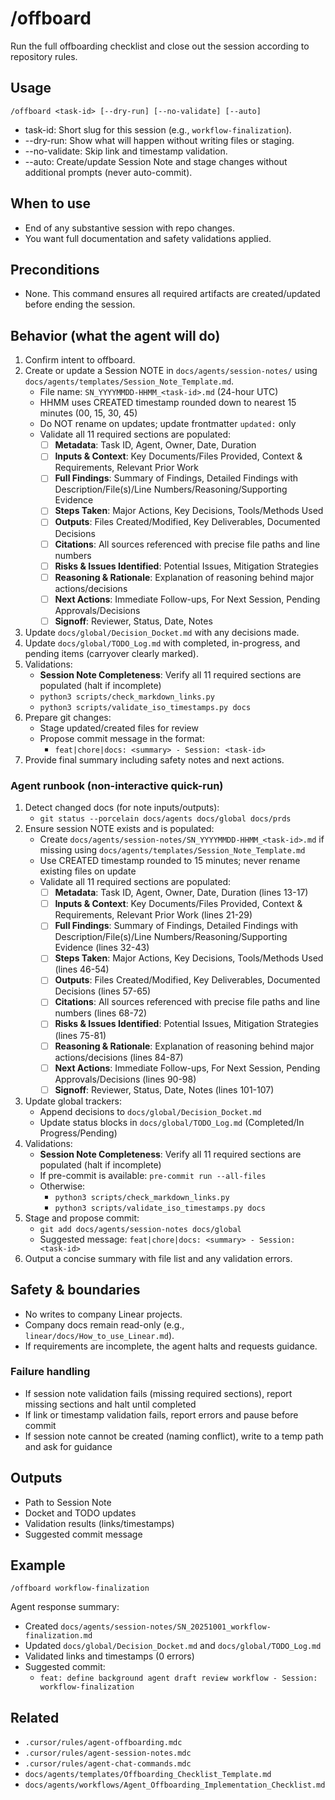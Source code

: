 # /offboard

Run the full offboarding checklist and close out the session according to repository rules.

## Usage

```
/offboard <task-id> [--dry-run] [--no-validate] [--auto]
```

- task-id: Short slug for this session (e.g., `workflow-finalization`).
- --dry-run: Show what will happen without writing files or staging.
- --no-validate: Skip link and timestamp validation.
- --auto: Create/update Session Note and stage changes without additional prompts (never auto-commit).

## When to use

- End of any substantive session with repo changes.
- You want full documentation and safety validations applied.

## Preconditions

- None. This command ensures all required artifacts are created/updated before ending the session.

## Behavior (what the agent will do)

1. Confirm intent to offboard.
2. Create or update a Session NOTE in `docs/agents/session-notes/` using `docs/agents/templates/Session_Note_Template.md`.
   - File name: `SN_YYYYMMDD-HHMM_<task-id>.md` (24-hour UTC)
   - HHMM uses CREATED timestamp rounded down to nearest 15 minutes (00, 15, 30, 45)
   - Do NOT rename on updates; update frontmatter `updated:` only
   - Validate all 11 required sections are populated:
     - [ ] **Metadata**: Task ID, Agent, Owner, Date, Duration
     - [ ] **Inputs & Context**: Key Documents/Files Provided, Context & Requirements, Relevant Prior Work
     - [ ] **Full Findings**: Summary of Findings, Detailed Findings with Description/File(s)/Line Numbers/Reasoning/Supporting Evidence
     - [ ] **Steps Taken**: Major Actions, Key Decisions, Tools/Methods Used
     - [ ] **Outputs**: Files Created/Modified, Key Deliverables, Documented Decisions
     - [ ] **Citations**: All sources referenced with precise file paths and line numbers
     - [ ] **Risks & Issues Identified**: Potential Issues, Mitigation Strategies
     - [ ] **Reasoning & Rationale**: Explanation of reasoning behind major actions/decisions
     - [ ] **Next Actions**: Immediate Follow-ups, For Next Session, Pending Approvals/Decisions
     - [ ] **Signoff**: Reviewer, Status, Date, Notes
3. Update `docs/global/Decision_Docket.md` with any decisions made.
4. Update `docs/global/TODO_Log.md` with completed, in-progress, and pending items (carryover clearly marked).
5. Validations:
   - **Session Note Completeness**: Verify all 11 required sections are populated (halt if incomplete)
   - `python3 scripts/check_markdown_links.py`
   - `python3 scripts/validate_iso_timestamps.py docs`
6. Prepare git changes:
   - Stage updated/created files for review
   - Propose commit message in the format:
     - `feat|chore|docs: <summary> - Session: <task-id>`
7. Provide final summary including safety notes and next actions.

### Agent runbook (non-interactive quick-run)

1. Detect changed docs (for note inputs/outputs):
   - `git status --porcelain docs/agents docs/global docs/prds`
2. Ensure session NOTE exists and is populated:
   - Create `docs/agents/session-notes/SN_YYYYMMDD-HHMM_<task-id>.md` if missing using `docs/agents/templates/Session_Note_Template.md`
   - Use CREATED timestamp rounded to 15 minutes; never rename existing files on update
   - Validate all 11 required sections are populated:
     - [ ] **Metadata**: Task ID, Agent, Owner, Date, Duration (lines 13-17)
     - [ ] **Inputs & Context**: Key Documents/Files Provided, Context & Requirements, Relevant Prior Work (lines 21-29)
     - [ ] **Full Findings**: Summary of Findings, Detailed Findings with Description/File(s)/Line Numbers/Reasoning/Supporting Evidence (lines 32-43)
     - [ ] **Steps Taken**: Major Actions, Key Decisions, Tools/Methods Used (lines 46-54)
     - [ ] **Outputs**: Files Created/Modified, Key Deliverables, Documented Decisions (lines 57-65)
     - [ ] **Citations**: All sources referenced with precise file paths and line numbers (lines 68-72)
     - [ ] **Risks & Issues Identified**: Potential Issues, Mitigation Strategies (lines 75-81)
     - [ ] **Reasoning & Rationale**: Explanation of reasoning behind major actions/decisions (lines 84-87)
     - [ ] **Next Actions**: Immediate Follow-ups, For Next Session, Pending Approvals/Decisions (lines 90-98)
     - [ ] **Signoff**: Reviewer, Status, Date, Notes (lines 101-107)
3. Update global trackers:
   - Append decisions to `docs/global/Decision_Docket.md`
   - Update status blocks in `docs/global/TODO_Log.md` (Completed/In Progress/Pending)
4. Validations:
   - **Session Note Completeness**: Verify all 11 required sections are populated (halt if incomplete)
   - If pre-commit is available: `pre-commit run --all-files`
   - Otherwise:
     - `python3 scripts/check_markdown_links.py`
     - `python3 scripts/validate_iso_timestamps.py docs`
5. Stage and propose commit:
   - `git add docs/agents/session-notes docs/global`
   - Suggested message: `feat|chore|docs: <summary> - Session: <task-id>`
6. Output a concise summary with file list and any validation errors.

## Safety & boundaries

- No writes to company Linear projects.
- Company docs remain read-only (e.g., `linear/docs/How_to_use_Linear.md`).
- If requirements are incomplete, the agent halts and requests guidance.

### Failure handling

- If session note validation fails (missing required sections), report missing sections and halt until completed
- If link or timestamp validation fails, report errors and pause before commit
- If session note cannot be created (naming conflict), write to a temp path and ask for guidance

## Outputs

- Path to Session Note
- Docket and TODO updates
- Validation results (links/timestamps)
- Suggested commit message

## Example

```
/offboard workflow-finalization
```

Agent response summary:

- Created `docs/agents/session-notes/SN_20251001_workflow-finalization.md`
- Updated `docs/global/Decision_Docket.md` and `docs/global/TODO_Log.md`
- Validated links and timestamps (0 errors)
- Suggested commit:
  - `feat: define background agent draft review workflow - Session: workflow-finalization`

## Related

- `.cursor/rules/agent-offboarding.mdc`
- `.cursor/rules/agent-session-notes.mdc`
- `.cursor/rules/agent-chat-commands.mdc`
- `docs/agents/templates/Offboarding_Checklist_Template.md`
- `docs/agents/workflows/Agent_Offboarding_Implementation_Checklist.md`
